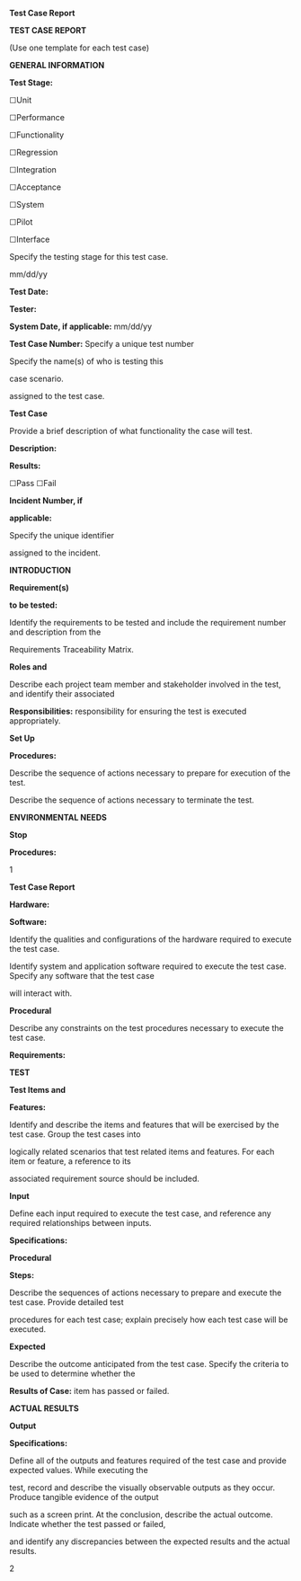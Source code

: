 ﻿

**<Project Name>**

**Test Case Report**

**<Date of Document>**

**TEST CASE REPORT**

(Use one template for each test case)

**GENERAL INFORMATION**

**Test Stage:**

☐Unit

☐Performance

☐Functionality

☐Regression

☐Integration

☐Acceptance

☐System

☐Pilot

☐Interface

Specify the testing stage for this test case.

mm/dd/yy

**Test Date:**

**Tester:**

**System Date, if applicable:** mm/dd/yy

**Test Case Number:** Specify a unique test number

Specify the name(s) of who is testing this

case scenario.

assigned to the test case.

**Test Case**

Provide a brief description of what functionality the case will test.

**Description:**

**Results:**

☐Pass ☐Fail

**Incident Number, if**

**applicable:**

Specify the unique identifier

assigned to the incident.

**INTRODUCTION**

**Requirement(s)**

**to be tested:**

Identify the requirements to be tested and include the requirement number and description from the

Requirements Traceability Matrix.

**Roles and**

Describe each project team member and stakeholder involved in the test, and identify their associated

**Responsibilities:** responsibility for ensuring the test is executed appropriately.

**Set Up**

**Procedures:**

Describe the sequence of actions necessary to prepare for execution of the test.

Describe the sequence of actions necessary to terminate the test.

**ENVIRONMENTAL NEEDS**

**Stop**

**Procedures:**

1





**<Project Name>**

**Test Case Report**

**<Date of Document>**

**Hardware:**

**Software:**

Identify the qualities and configurations of the hardware required to execute the test case.

Identify system and application software required to execute the test case. Specify any software that the test case

will interact with.

**Procedural**

Describe any constraints on the test procedures necessary to execute the test case.

**Requirements:**

**TEST**

**Test Items and**

**Features:**

Identify and describe the items and features that will be exercised by the test case. Group the test cases into

logically related scenarios that test related items and features. For each item or feature, a reference to its

associated requirement source should be included.

**Input**

Define each input required to execute the test case, and reference any required relationships between inputs.

**Specifications:**

**Procedural**

**Steps:**

Describe the sequences of actions necessary to prepare and execute the test case. Provide detailed test

procedures for each test case; explain precisely how each test case will be executed.

**Expected**

Describe the outcome anticipated from the test case. Specify the criteria to be used to determine whether the

**Results of Case:** item has passed or failed.

**ACTUAL RESULTS**

**Output**

**Specifications:**

Define all of the outputs and features required of the test case and provide expected values. While executing the

test, record and describe the visually observable outputs as they occur. Produce tangible evidence of the output

such as a screen print. At the conclusion, describe the actual outcome. Indicate whether the test passed or failed,

and identify any discrepancies between the expected results and the actual results.

2

